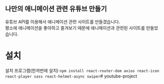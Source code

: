 ## 나만의 애니메이션 관련 유튜브 만들기
유튜브 API를 이용해서 애니메이션 관련 사이트를 만들겠습니다.<br />
평소에 애니메이션을 좋아하고 즐겨보기 때문에 애니메이션과 관련된 사이트를 만들었습니다. 

# 설치
설치 프로그램(한꺼번에 설치) `npm install react-router-dom axios react-icon react-player sass react-helmet-async swiper`#   youtube-project 
 
 
